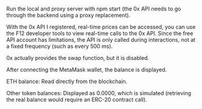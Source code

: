 Run the local and proxy server with npm start (the 0x API needs to go through the backend using a proxy replacement).

With the 0x API I registered, real-time prices can be accessed, you can use the F12 developer tools to view real-time calls to the 0x API. Since the free API account has limitations, the API is only called during interactions, not at a fixed frequency (such as every 500 ms). 

0x actually provides the swap function, but it is disabled.

After connecting the MetaMask wallet, the balance is displayed.

ETH balance: Read directly from the blockchain.

Other token balances: Displayed as 0.0000, which is simulated (retrieving the real balance would require an ERC-20 contract call).
